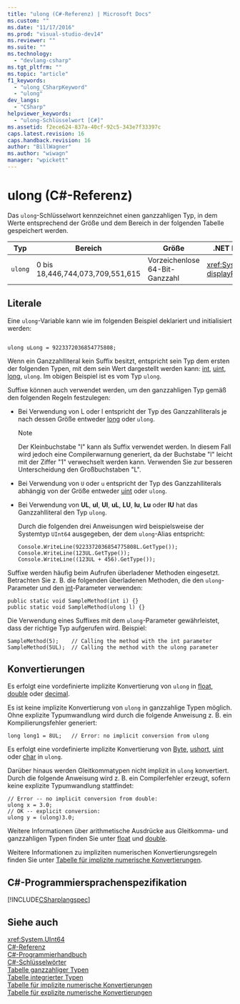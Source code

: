 ```yaml
---
title: "ulong (C#-Referenz) | Microsoft Docs"
ms.custom: ""
ms.date: "11/17/2016"
ms.prod: "visual-studio-dev14"
ms.reviewer: ""
ms.suite: ""
ms.technology: 
  - "devlang-csharp"
ms.tgt_pltfrm: ""
ms.topic: "article"
f1_keywords: 
  - "ulong_CSharpKeyword"
  - "ulong"
dev_langs: 
  - "CSharp"
helpviewer_keywords: 
  - "ulong-Schlüsselwort [C#]"
ms.assetid: f2ece624-837a-40cf-92c5-343e7f33397c
caps.latest.revision: 16
caps.handback.revision: 16
author: "BillWagner"
ms.author: "wiwagn"
manager: "wpickett"
---
```

# ulong (C#-Referenz)
Das `ulong`\-Schlüsselwort kennzeichnet einen ganzzahligen Typ, in dem Werte entsprechend der Größe und dem Bereich in der folgenden Tabelle gespeichert werden.  
  
|Typ|Bereich|Größe|.NET Framework\-Typ|  
|---------|-------------|-----------|-------------------------|  
|`ulong`|0 bis 18,446,744,073,709,551,615|Vorzeichenlose 64\-Bit\-Ganzzahl|<xref:System.UInt64?displayProperty=fullName>|  
  
## Literale  
 Eine `ulong`\-Variable kann wie im folgenden Beispiel deklariert und initialisiert werden:  
  
```  
  
ulong uLong = 9223372036854775808;  
```  
  
 Wenn ein Ganzzahlliteral kein Suffix besitzt, entspricht sein Typ dem ersten der folgenden Typen, mit dem sein Wert dargestellt werden kann: [int](../../../csharp/language-reference/keywords/int.md), [uint](../../../csharp/language-reference/keywords/uint.md), [long](../../../csharp/language-reference/keywords/long.md), `ulong`.  Im obigen Beispiel ist es vom Typ `ulong`.  
  
 Suffixe können auch verwendet werden, um den ganzzahligen Typ gemäß den folgenden Regeln festzulegen:  
  
-   Bei Verwendung von L oder l entspricht der Typ des Ganzzahlliterals je nach dessen Größe entweder [long](../../../csharp/language-reference/keywords/long.md) oder `ulong`.  
  
    > [!NOTE]
    >  Der Kleinbuchstabe "l" kann als Suffix verwendet werden.  In diesem Fall wird jedoch eine Compilerwarnung generiert, da der Buchstabe "l" leicht mit der Ziffer "1" verwechselt werden kann. Verwenden Sie zur besseren Unterscheidung den Großbuchstaben "L".  
  
-   Bei Verwendung von `U` oder `u` entspricht der Typ des Ganzzahlliterals abhängig von der Größe entweder [uint](../../../csharp/language-reference/keywords/uint.md) oder `ulong`.  
  
-   Bei Verwendung von **UL**, **ul**, **Ul**, **uL**, **LU**, **lu**, **Lu** oder **lU** hat das Ganzzahlliteral den Typ `ulong`.  
  
     Durch die folgenden drei Anweisungen wird beispielsweise der Systemtyp `UInt64` ausgegeben, der dem `ulong`\-Alias entspricht:  
  
    ```  
    Console.WriteLine(9223372036854775808L.GetType());  
    Console.WriteLine(123UL.GetType());  
    Console.WriteLine((123UL + 456).GetType());  
    ```  
  
 Suffixe werden häufig beim Aufrufen überladener Methoden eingesetzt.  Betrachten Sie z. B. die folgenden überladenen Methoden, die den `ulong`\-Parameter und den [int](../../../csharp/language-reference/keywords/int.md)\-Parameter verwenden:  
  
```  
public static void SampleMethod(int i) {}  
public static void SampleMethod(ulong l) {}  
```  
  
 Die Verwendung eines Suffixes mit dem `ulong`\-Parameter gewährleistet, dass der richtige Typ aufgerufen wird. Beispiel:  
  
```  
SampleMethod(5);    // Calling the method with the int parameter  
SampleMethod(5UL);  // Calling the method with the ulong parameter  
```  
  
## Konvertierungen  
 Es erfolgt eine vordefinierte implizite Konvertierung von `ulong` in [float](../../../csharp/language-reference/keywords/float.md), [double](../../../csharp/language-reference/keywords/double.md) oder [decimal](../../../csharp/language-reference/keywords/decimal.md).  
  
 Es ist keine implizite Konvertierung von `ulong` in ganzzahlige Typen möglich.  Ohne explizite Typumwandlung wird durch die folgende Anweisung z. B. ein Kompilierungsfehler generiert:  
  
```  
long long1 = 8UL;   // Error: no implicit conversion from ulong  
```  
  
 Es erfolgt eine vordefinierte implizite Konvertierung von [Byte](../../../csharp/language-reference/keywords/byte.md), [ushort](../../../csharp/language-reference/keywords/ushort.md), [uint](../../../csharp/language-reference/keywords/uint.md) oder [char](../../../csharp/language-reference/keywords/char.md) in `ulong`.  
  
 Darüber hinaus werden Gleitkommatypen nicht implizit in `ulong` konvertiert.  Durch die folgende Anweisung wird z. B. ein Compilerfehler erzeugt, sofern keine explizite Typumwandlung stattfindet:  
  
```  
// Error -- no implicit conversion from double:  
ulong x = 3.0;  
// OK -- explicit conversion:  
ulong y = (ulong)3.0;    
```  
  
 Weitere Informationen über arithmetische Ausdrücke aus Gleitkomma\- und ganzzahligen Typen finden Sie unter [float](../../../csharp/language-reference/keywords/float.md) und [double](../../../csharp/language-reference/keywords/double.md).  
  
 Weitere Informationen zu impliziten numerischen Konvertierungsregeln finden Sie unter [Tabelle für implizite numerische Konvertierungen](../../../csharp/language-reference/keywords/implicit-numeric-conversions-table.md).  
  
## C\#\-Programmiersprachenspezifikation  
 [!INCLUDE[CSharplangspec](../../../csharp/language-reference/keywords/includes/csharplangspec_md.md)]  
  
## Siehe auch  
 <xref:System.UInt64>   
 [C\#\-Referenz](../../../csharp/language-reference/index.md)   
 [C\#\-Programmierhandbuch](../../../csharp/programming-guide/index.md)   
 [C\#\-Schlüsselwörter](../../../csharp/language-reference/keywords/index.md)   
 [Tabelle ganzzahliger Typen](../../../csharp/language-reference/keywords/integral-types-table.md)   
 [Tabelle integrierter Typen](../../../csharp/language-reference/keywords/built-in-types-table.md)   
 [Tabelle für implizite numerische Konvertierungen](../../../csharp/language-reference/keywords/implicit-numeric-conversions-table.md)   
 [Tabelle für explizite numerische Konvertierungen](../../../csharp/language-reference/keywords/explicit-numeric-conversions-table.md)